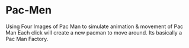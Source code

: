# Pac-Men
Using Four Images of Pac Man to simulate animation &amp; movement of Pac Man
Each click will create a new pacman to move around. Its basically a Pac Man Factory.
